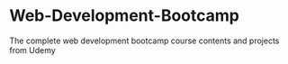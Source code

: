 # Web-Development-Bootcamp
The complete web development bootcamp course contents and projects from Udemy
